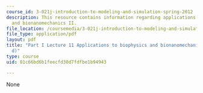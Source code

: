 ```yaml
---
course_id: 3-021j-introduction-to-modeling-and-simulation-spring-2012
description: This resource contains information regarding applications to biophysics
  and bionanomechanics II.
file_location: /coursemedia/3-021j-introduction-to-modeling-and-simulation-spring-2012/81c66bd6b1feecfd30d7fdfbe1b94943_MIT3_021JS12_P1_L11.pdf
file_type: application/pdf
layout: pdf
title: "Part I Lecture 11 Applications to biophysics and bionanomechanics (cont\u2019\
  d)"
type: course
uid: 81c66bd6b1feecfd30d7fdfbe1b94943

---
```

None